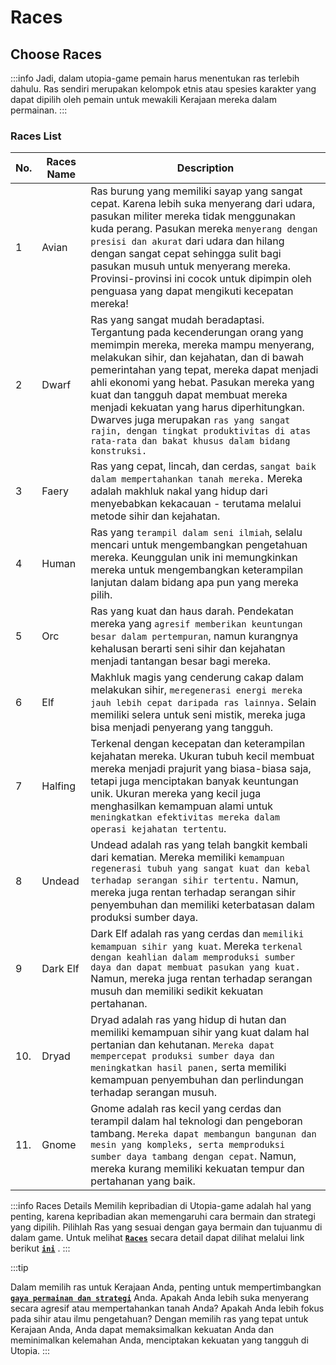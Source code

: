 # Races

## Choose Races
:::info
Jadi, dalam utopia-game pemain harus menentukan ras terlebih dahulu. Ras sendiri merupakan kelompok etnis atau spesies karakter yang dapat dipilih oleh pemain untuk mewakili Kerajaan mereka dalam permainan.
:::
### Races List
No.| Races Name| Description
---|---|---
1| Avian| Ras burung yang memiliki sayap yang sangat cepat. Karena lebih suka menyerang dari udara, pasukan militer mereka tidak menggunakan kuda perang. Pasukan mereka `menyerang dengan presisi dan akurat` dari udara dan hilang dengan sangat cepat sehingga sulit bagi pasukan musuh untuk menyerang mereka. Provinsi-provinsi ini cocok untuk dipimpin oleh penguasa yang dapat mengikuti kecepatan mereka!
2|Dwarf| Ras yang sangat mudah beradaptasi. Tergantung pada kecenderungan orang yang memimpin mereka, mereka mampu menyerang, melakukan sihir, dan kejahatan, dan di bawah pemerintahan yang tepat, mereka dapat menjadi ahli ekonomi yang hebat. Pasukan mereka yang kuat dan tangguh dapat membuat mereka menjadi kekuatan yang harus diperhitungkan. Dwarves juga merupakan `ras yang sangat rajin, dengan tingkat produktivitas di atas rata-rata dan bakat khusus dalam bidang konstruksi.`
3| Faery| Ras yang cepat, lincah, dan cerdas, `sangat baik dalam mempertahankan tanah mereka.` Mereka adalah makhluk nakal yang hidup dari menyebabkan kekacauan - terutama melalui metode sihir dan kejahatan.
4| Human| Ras yang `terampil dalam seni ilmiah`, selalu mencari untuk mengembangkan pengetahuan mereka. Keunggulan unik ini memungkinkan mereka untuk mengembangkan keterampilan lanjutan dalam bidang apa pun yang mereka pilih.
5| Orc| Ras yang kuat dan haus darah. Pendekatan mereka yang `agresif memberikan keuntungan besar dalam pertempuran`, namun kurangnya kehalusan berarti seni sihir dan kejahatan menjadi tantangan besar bagi mereka.
6| Elf| Makhluk magis yang cenderung cakap dalam melakukan sihir, `meregenerasi energi mereka jauh lebih cepat daripada ras lainnya.` Selain memiliki selera untuk seni mistik, mereka juga bisa menjadi penyerang yang tangguh.
7| Halfing| Terkenal dengan kecepatan dan keterampilan kejahatan mereka. Ukuran tubuh kecil membuat mereka menjadi prajurit yang biasa-biasa saja, tetapi juga menciptakan banyak keuntungan unik. Ukuran mereka yang kecil juga menghasilkan kemampuan alami untuk `meningkatkan efektivitas mereka dalam operasi kejahatan tertentu`.
8| Undead|Undead adalah ras yang telah bangkit kembali dari kematian. Mereka memiliki `kemampuan regenerasi tubuh yang sangat kuat dan kebal terhadap serangan sihir tertentu.` Namun, mereka juga rentan terhadap serangan sihir penyembuhan dan memiliki keterbatasan dalam produksi sumber daya.
9|Dark Elf| Dark Elf adalah ras yang cerdas dan `memiliki kemampuan sihir yang kuat`. Mereka `terkenal dengan keahlian dalam memproduksi sumber daya dan dapat membuat pasukan yang kuat.` Namun, mereka juga rentan terhadap serangan musuh dan memiliki sedikit kekuatan pertahanan.
10.|Dryad|Dryad adalah ras yang hidup di hutan dan memiliki kemampuan sihir yang kuat dalam hal pertanian dan kehutanan. `Mereka dapat mempercepat produksi sumber daya dan meningkatkan hasil panen,` serta memiliki kemampuan penyembuhan dan perlindungan terhadap serangan musuh.
11.|Gnome|Gnome adalah ras kecil yang cerdas dan terampil dalam hal teknologi dan pengeboran tambang. `Mereka dapat membangun bangunan dan mesin yang kompleks, serta memproduksi sumber daya tambang dengan cepat`. Namun, mereka kurang memiliki kekuatan tempur dan pertahanan yang baik.

:::info Races Details
Memilih kepribadian di Utopia-game adalah hal yang penting, karena kepribadian akan memengaruhi cara bermain dan strategi yang dipilih. Pilihlah Ras yang sesuai dengan gaya bermain dan tujuanmu di dalam game. Untuk melihat [**`Races`**](http://wiki.utopia-game.com/index.php?title=Race) secara detail dapat dilihat melalui link berikut [**`ini`**](http://wiki.utopia-game.com/index.php?title=Race) .
:::

:::tip

Dalam memilih ras untuk Kerajaan Anda, penting untuk mempertimbangkan [**`gaya permainan dan strategi`**](./MostCommonComb.md) Anda. Apakah Anda lebih suka menyerang secara agresif atau mempertahankan tanah Anda? Apakah Anda lebih fokus pada sihir atau ilmu pengetahuan? Dengan memilih ras yang tepat untuk Kerajaan Anda, Anda dapat memaksimalkan kekuatan Anda dan meminimalkan kelemahan Anda, menciptakan kekuatan yang tangguh di Utopia.
:::

